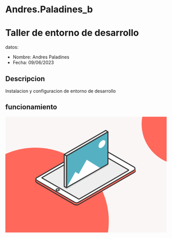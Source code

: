 # Andres.Paladines_b
# Taller de entorno de desarrollo

datos:

- Nombre: Andres Paladines
- Fecha: 09/06/2023

## Descripcion


Instalacion y configuracion de entorno de desarrollo

## funcionamiento
![](img/paladines.png)